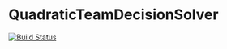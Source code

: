 # QuadraticTeamDecisionSolver

[![Build Status](https://github.com/smichelena/QuadraticTeamDecisionSolver.jl/actions/workflows/CI.yml/badge.svg?branch=main)](https://github.com/smichelena/QuadraticTeamDecisionSolver.jl/actions/workflows/CI.yml?query=branch%3Amain)
